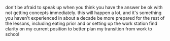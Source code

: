 don't be afraid to speak up when you think you have the answer
be ok with not getting concepts immediately.  this will happen a lot, and it's something you haven't experienced in about a decade
be more prepared for the rest of the lessons, including eating prior and or setting up the work station
find clarity on my current position to better plan my transition from work to school
